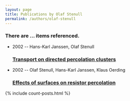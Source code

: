 ```yaml
---
layout: page
title: Publications by Olaf Stenull
permalink: /authors/olaf-stenull
---
```


<h3 id="number-posts">There are ... items referenced.</h3>
<ul class="post-list">
<li><span class='post-meta'>2002 -- Hans-Karl Janssen, Olaf Stenull</span><h3><a class='post-link' href="{{ site.baseurl }}/transport-on-directed-percolation-clusters">Transport on directed percolation clusters</a></h3></li>
<li><span class='post-meta'>2002 -- Olaf Stenull, Hans-Karl Janssen, Klaus Oerding</span><h3><a class='post-link' href="{{ site.baseurl }}/effects-of-surfaces-on-resistor-percolation">Effects of surfaces on resistor percolation</a></h3></li>

</ul>
{% include count-posts.html %}
